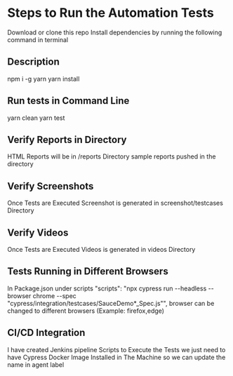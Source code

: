 # Steps to Run the Automation Tests
Download or clone this repo
Install dependencies by running the following command in terminal

## Description
npm i -g yarn
yarn install

## Run tests in Command Line
yarn clean
yarn test

## Verify Reports in Directory
HTML Reports will be in /reports Directory
sample reports pushed in the directory

## Verify Screenshots
Once Tests are Executed Screenshot is generated in screenshot/testcases Directory

## Verify Videos
Once Tests are Executed Videos is generated in videos  Directory

## Tests Running in Different Browsers
In Package.json under scripts
"scripts": "npx cypress run --headless  --browser chrome --spec \"cypress/integration/testcases/SauceDemo*_Spec.js\"",
browser  can be changed to different browsers (Example: firefox,edge)

## CI/CD Integration
I have created Jenkins pipeline Scripts to Execute the Tests
we just need to have Cypress Docker Image Installed in The Machine so we can update the name in agent label 
